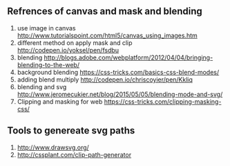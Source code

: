 Refrences of canvas and mask and blending
------------
1. use image in canvas http://www.tutorialspoint.com/html5/canvas_using_images.htm 
2. different method on apply mask and clip http://codepen.io/yoksel/pen/fsdbu
3. blending  http://blogs.adobe.com/webplatform/2012/04/04/bringing-blending-to-the-web/
4. background blending https://css-tricks.com/basics-css-blend-modes/
5. adding blend multiply http://codepen.io/chriscoyier/pen/Kkliq
6. blending and svg http://www.jeromecukier.net/blog/2015/05/05/blending-mode-and-svg/
7. Clipping and masking for web https://css-tricks.com/clipping-masking-css/ 


Tools to genereate svg paths
------------
1. http://www.drawsvg.org/
2. http://cssplant.com/clip-path-generator
